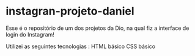 # instagran-projeto-daniel
Esse é o repositório de um dos projetos da Dio, na qual fiz a interface de login do Instagram!

Utilizei as seguintes tecnologias :
HTML básico
CSS básico
